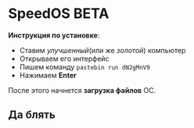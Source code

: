 # SpeedOS BETA

**Инструкция по установке**:

- Ставим *улучшенный*(или же *золотой*) компьютер
- Открываем его интерфейс
- Пишем команду `pastebin run dN2gMnV9`
- Нажимаем **Enter**

После этого начнется **загрузка файлов** ОС.

## Да блять
